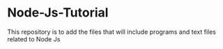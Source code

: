 # Node-Js-Tutorial
This repository is to add the files that will include programs and text files related to Node Js 
